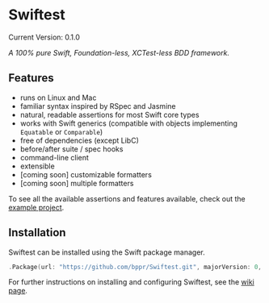Swiftest
========

Current Version: 0.1.0

_A 100% pure Swift, Foundation-less, XCTest-less BDD framework._

## Features
* runs on Linux and Mac
* familiar syntax inspired by RSpec and Jasmine
* natural, readable assertions for most Swift core types
* works with Swift generics (compatible with objects implementing `Equatable` or `Comparable`)
* free of dependencies (except LibC)
* before/after suite / spec hooks
* command-line client
* extensible
* [coming soon] customizable formatters
* [coming soon] multiple formatters

To see all the available assertions and features available, check out the [example project](src/Example).

## Installation
Swiftest can be installed using the Swift package manager.

```swift
.Package(url: "https://github.com/bppr/Swiftest.git", majorVersion: 0, minorVersion: 1)
```

For further instructions on installing and configuring Swiftest, see the [wiki page](https://github.com/bppr/Swiftest/wiki/Installation).
